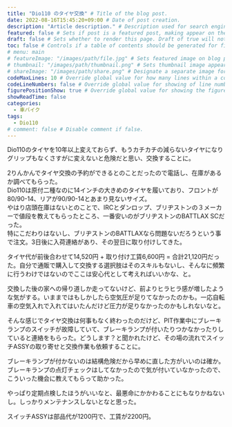 ```yaml
---
title: "Dio110 のタイヤ交換" # Title of the blog post.
date: 2022-08-16T15:45:20+09:00 # Date of post creation.
description: "Article description." # Description used for search engine.
featured: false # Sets if post is a featured post, making appear on the home page side bar.
draft: false # Sets whether to render this page. Draft of true will not be rendered.
toc: false # Controls if a table of contents should be generated for first-level links automatically.
# menu: main
# featureImage: "/images/path/file.jpg" # Sets featured image on blog post.
# thumbnail: "/images/path/thumbnail.png" # Sets thumbnail image appearing inside card on homepage.
# shareImage: "/images/path/share.png" # Designate a separate image for social media sharing.
codeMaxLines: 10 # Override global value for how many lines within a code block before auto-collapsing.
codeLineNumbers: false # Override global value for showing of line numbers within code block.
figurePositionShow: true # Override global value for showing the figure label.
showReadTime: false
categories:
  - 車バイク
tags:
  - Dio110
# comment: false # Disable comment if false.
---
```


Dio110のタイヤを10年以上変えておらず、もうカチカチの減らないタイヤになり
グリップもなくさすがに変えないと危険だと思い、交換することに。

2りんかんでタイヤ交換の予約ができるとのことだったので電話し、在庫があるか調べてもらった。  
Dio110は原付二種なのに14インチの大きめのタイヤを履いており、フロントが80/90-14、リアが90/90-14とあまり見ないサイズ。  
やはり店頭在庫はないとのことで、IRCとダンロップ、ブリヂストンの３メーカーで値段を教えてもらったところ、一番安いのがブリヂストンのBATTLAX SCだった。  
特にこだわりはないし、ブリヂストンのBATTLAXなら問題ないだろうという事で注文。3日後に入荷連絡があり、その翌日に取り付けしてきた。

タイヤ代が前後合わせて14,520円 + 取り付け工賃6,600円 = 合計21,120円だった。自分で通販で購入して交換する選択肢はそのスキルもないし、そんなに頻繁に行うわけではないのでここは安心代として考えればいいかな、と。

交換した後の家への帰り道しか走ってないけど、前よりヒラヒラ感が増したような気がする。いままではもしかしたら空気圧が足りてなかったのかも。一応自転車の空気入れで入れてはいたんだけど圧力が足りなかったのかもしれないなと。

そんな感じでタイヤ交換は何事もなく終わったのだけど、PIT作業中にブレーキランプのスイッチが故障していて、ブレーキランプが付いたりつかなかったりしていると連絡をもらった。どうします？と聞かれたけど、その場の流れでスイッチASSYの取り寄せと交換作業も依頼することに。

ブレーキランプが付かないのは結構危険だから早めに直した方がいいのは確か。ブレーキランプの点灯チェックはしてなかったので気が付いていなかったので、こういった機会に教えてもらって助かった。

やっぱり定期点検したほうがいいなと、最悪命にかかわることにもなりかねないし。しっかりメンテナンスしないとなと思った。

スイッチASSYは部品代が1200円で、工賃が2200円。
